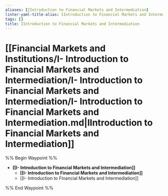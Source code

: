 ```yaml
---
aliases: [IIntroduction to Financial Markets and Intermediation]
linter-yaml-title-alias: IIntroduction to Financial Markets and Intermediation
tags: []
title: IIntroduction to Financial Markets and Intermediation
---
```


# [[Financial Markets and Institutions/I- Introduction to Financial Markets and Intermediation/I- Introduction to Financial Markets and Intermediation/I- Introduction to Financial Markets and Intermediation.md|IIntroduction to Financial Markets and Intermediation]]

%% Begin Waypoint %%
- **[[I- Introduction to Financial Markets and Intermediation]]**
	- **[[I- Introduction to Financial Markets and Intermediation]]**
	- [[I- Introduction to Financial Markets and Intermediation]]

%% End Waypoint %%